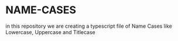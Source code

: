 # NAME-CASES
in this repository we are creating a typescript file of Name Cases like Lowercase, Uppercase and Titlecase
